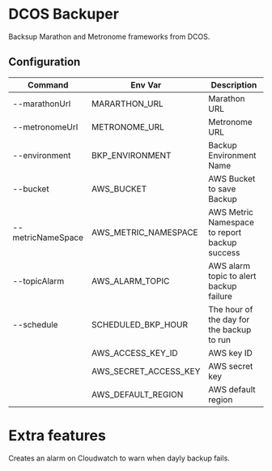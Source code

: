 # DCOS Backuper

Backsup Marathon and Metronome frameworks from DCOS.

## Configuration

 |      Command      |        Env Var        | Description
 | ----------------- | --------------------- | -----------
 | --marathonUrl     | MARARTHON_URL         | Marathon URL
 | --metronomeUrl    | METRONOME_URL         | Metronome URL
 | --environment     | BKP_ENVIRONMENT       | Backup Environment Name
 | --bucket          | AWS_BUCKET            | AWS Bucket to save Backup
 | --metricNameSpace | AWS_METRIC_NAMESPACE  | AWS Metric Namespace to report backup success
 | --topicAlarm      | AWS_ALARM_TOPIC       | AWS alarm topic to alert backup failure
 | --schedule        | SCHEDULED_BKP_HOUR    | The hour of the day for the backup to run
 |                   | AWS_ACCESS_KEY_ID     | AWS key ID
 |                   | AWS_SECRET_ACCESS_KEY | AWS secret key
 |                   | AWS_DEFAULT_REGION    | AWS default region

 # Extra features

 Creates an alarm on Cloudwatch to warn when dayly backup fails.